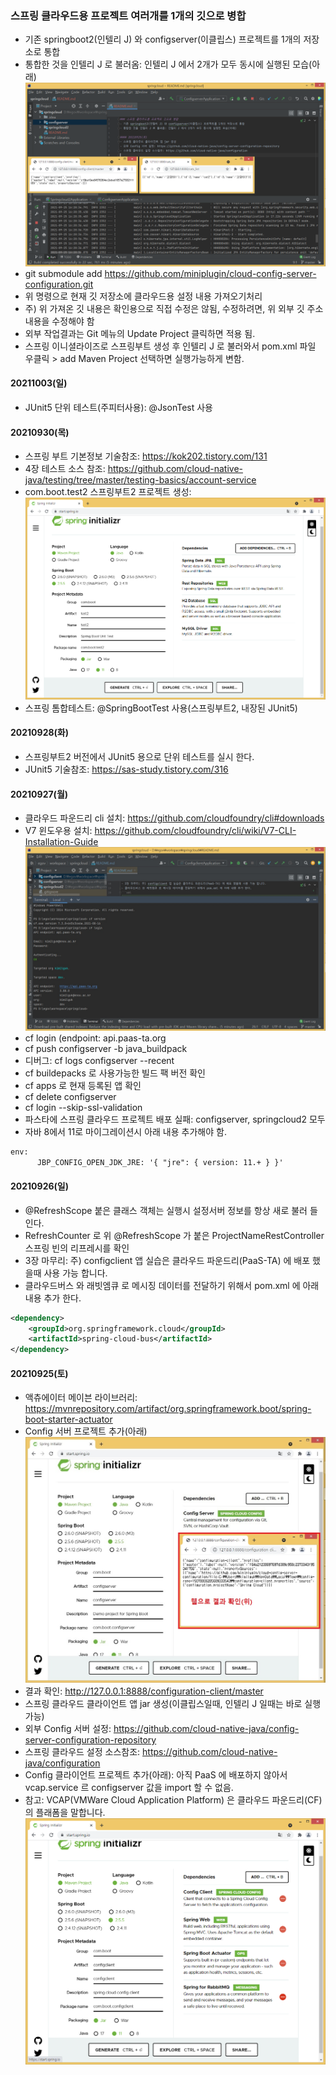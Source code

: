 ### 스프링 클라우드용 프로젝트 여러개를 1개의 깃으로 병합
- 기존 springboot2(인텔리 J) 와 configserver(이클립스) 프로젝트를 1개의 저장소로 통합
- 통합한 것을 인텔리 J 로 불러옴: 인텔리 J 에서 2개가 모두 동시에 실행된 모습(아래)
  ![ex_screenshot](./README/img.png)
- git submodule add https://github.com/miniplugin/cloud-config-server-configuration.git
- 위 명령으로 현재 깃 저장소에 클라우드용 설정 내용 가져오기처리
- 주) 위 가져온 깃 내용은 확인용으로 직접 수정은 않됨, 수정하려면, 위 외부 깃 주소내용을 수정해야 함
- 외부 작업결과는 Git 메뉴의 Update Project 클릭하면 적용 됨.
- 스프링 이니셜라이즈로 스프링부트 생성 후 인텔리 J 로 불러와서 pom.xml 파일 우클릭 > add Maven Project 선택하면 실행가능하게 변함.

#### 20211003(일)
- JUnit5 단위 테스트(주피터사용): @JsonTest 사용 

#### 20210930(목)
- 스프링 부트 기본정보 기술참조: https://kok202.tistory.com/131
- 4장 테스트 소스 참조: https://github.com/cloud-native-java/testing/tree/master/testing-basics/account-service
- com.boot.test2 스프링부트2 프로젝트 생성:
  ![ex_screenshot](./README/img_2.png)
- 스프링 톰합테스트: @SpringBootTest 사용(스프링부트2, 내장된 JUnit5)

#### 20210928(화)
- 스프링부트2 버전에서 JUnit5 용으로 단위 테스트를 실시 한다.
- JUnit5 기술참조: https://sas-study.tistory.com/316

#### 20210927(월)
- 클라우드 파운드리 cli 설치: https://github.com/cloudfoundry/cli#downloads
- V7 윈도우용 설치: https://github.com/cloudfoundry/cli/wiki/V7-CLI-Installation-Guide
  ![ex_screenshot](./README/springcloud6.jpg)
- cf login (endpoint: api.paas-ta.org
- cf push configserver -b java_buildpack
- 디버그: cf logs configserver --recent
- cf buildepacks 로 사용가능한 빌드 팩 버전 확인
- cf apps 로 현재 등록된 앱 확인
- cf delete configserver
- cf login --skip-ssl-validation
- 파스타에 스프링 클라우드 프로젝트 배포 실패: configserver, springcloud2 모두
- 자바 8에서 11로 마이그레이션시 아래 내용 추가해야 함.
```xml
env:
      JBP_CONFIG_OPEN_JDK_JRE: '{ "jre": { version: 11.+ } }'
```

#### 20210926(일)
- @RefreshScope 붙은 클래스 객체는 실행시 설정서버 정보를 항상 새로 불러 들인다.
- RefreshCounter 로 위 @RefreshScope 가 붙은 ProjectNameRestController 스프링 빈의 리프레시를 확인
- 3장 마무리: 주) configclient 앱 실습은 클라우드 파운드리(PaaS-TA) 에 배포 했을때 사용 가능 합니다.
- 클라우드버스 와 래빗엠큐 로 메시징 데이터를 전달하기 위해서 pom.xml 에 아래 내용 추가 한다.
```xml
<dependency>
    <groupId>org.springframework.cloud</groupId>
    <artifactId>spring-cloud-bus</artifactId>
</dependency>
```

#### 20210925(토)
- 액츄에이터 메이븐 라이브러리: https://mvnrepository.com/artifact/org.springframework.boot/spring-boot-starter-actuator
- Config 서버 프로젝트 추가(아래)
  ![ex_screenshot](./README/springcloud5.jpg)
- 결과 확인: http://127.0.0.1:8888/configuration-client/master
- 스프링 클라우드 클라이언트 앱 jar 생성(이클립스일때, 인텔리 J 일때는 바로 실행 가능)
- 외부 Config 서버 설정: https://github.com/cloud-native-java/config-server-configuration-repository
- 스프링 클라우드 설정 소스참조: https://github.com/cloud-native-java/configuration
- Config 클라이언트 프로젝트 추가(아래): 아직 PaaS 에 배포하지 않아서 vcap.service 르 configserver 값을 import 할 수 없음.
- 참고: VCAP(VMWare Cloud Application Platform) 은 클라우드 파운드리(CF) 의 플래폼을 말합니다.
  ![ex_screenshot](./README/img_1.png)

